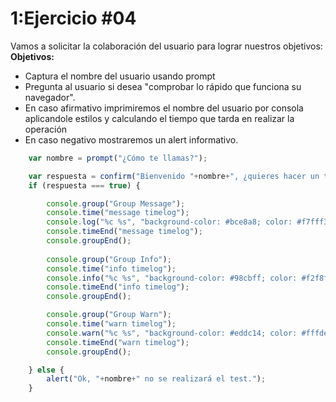 # 1:Ejercicio #04

Vamos a solicitar la colaboración del usuario para lograr nuestros objetivos:
**Objetivos:**
* Captura el nombre del usuario usando prompt
* Pregunta al usuario si desea "comprobar lo rápido que funciona su navegador".
* En caso afirmativo imprimiremos el nombre del usuario por consola aplicandole estilos y calculando el tiempo que tarda en realizar la operación
* En caso negativo mostraremos un alert informativo.
```javascript
	var nombre = prompt("¿Cómo te llamas?");

    var respuesta = confirm("Bienvenido "+nombre+", ¿quieres hacer un test de respuesta de tu navegador?");
    if (respuesta === true) {

		console.group("Group Message");
	    console.time("message timelog");
	    console.log("%c %s", "background-color: #bce8a8; color: #f7fff3; padding: 4px 8px; border-top: 1px solid #a9e090; border-bottom: 1px solid #b2d8a1;line-height:2em;", nombre);
	    console.timeEnd("message timelog");
	    console.groupEnd();
		
	    console.group("Group Info");
	    console.time("info timelog");
	    console.info("%c %s", "background-color: #98cbff; color: #f2f8ff; padding: 4px 8px; border-top: 1px solid #8ec6ff; border-bottom: 1px solid #a9b6c3;line-height:2em;", nombre);
	    console.timeEnd("info timelog");
	    console.groupEnd();

	    console.group("Group Warn");
	    console.time("warn timelog");
	    console.warn("%c %s", "background-color: #eddc14; color: #fffde1; padding: 4px 8px; border-top: 1px solid #ffd400; border-bottom: 1px solid #dad786;line-height:2em;", nombre);
	    console.timeEnd("warn timelog");
	    console.groupEnd(); 

    } else {
        alert("Ok, "+nombre+" no se realizará el test.");
    }
```





